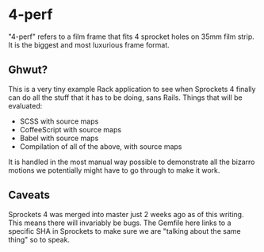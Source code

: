 # 4-perf

"4-perf" refers to a film frame that fits 4 sprocket holes on 35mm film strip. It is the biggest and most
luxurious frame format.

## Ghwut?

This is a very tiny example Rack application to see when Sprockets 4 finally can do all the stuff that it
has to be doing, sans Rails. Things that will be evaluated:

* SCSS with source maps
* CoffeeScript with source maps
* Babel with source maps
* Compilation of all of the above, with source maps

It is handled in the most manual way possible to demonstrate all the bizarro motions we potentially might
have to go through to make it work.

## Caveats

Sprockets 4 was merged into master just 2 weeks ago as of this writing. This means there will invariably be
bugs. The Gemfile here links to a specific SHA in Sprockets to make sure we are "talking about the same thing"
so to speak.